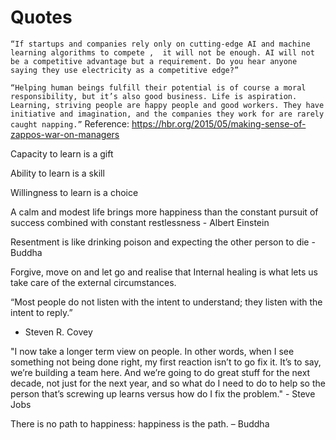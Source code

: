 # Quotes

`
“If startups and companies rely only on cutting-edge AI and machine learning algorithms to compete ,  it will not be enough. AI will not be a competitive advantage but a requirement. Do you hear anyone saying they use electricity as a competitive edge?”
`

`
“Helping human beings fulfill their potential is of course a moral responsibility, but it’s also good business. Life is aspiration. Learning, striving people are happy people and good workers. They have initiative and imagination, and the companies they work for are rarely caught napping.”
`
Reference: https://hbr.org/2015/05/making-sense-of-zappos-war-on-managers


Capacity to learn is a gift

Ability to learn is a skill

Willingness to learn is a choice


A calm and modest life brings more happiness than the constant pursuit of success combined with constant restlessness - Albert Einstein

Resentment is like drinking poison and expecting the other person to die - Buddha

Forgive, move on and let go and realise that Internal healing is what lets us take care of the external circumstances. 


“Most people do not listen with the intent to understand; they listen with the intent to reply.”
- Steven R. Covey


"I now take a longer term view on people. In other words, when I see something not being done right, my first reaction isn’t to go fix it. It’s to say, we’re building a team here. And we’re going to do great stuff for the next decade, not just for the next year, and so what do I need to do to help so the person that’s screwing up learns versus how do I fix the problem." - Steve Jobs

There is no path to happiness: happiness is the path. – Buddha
